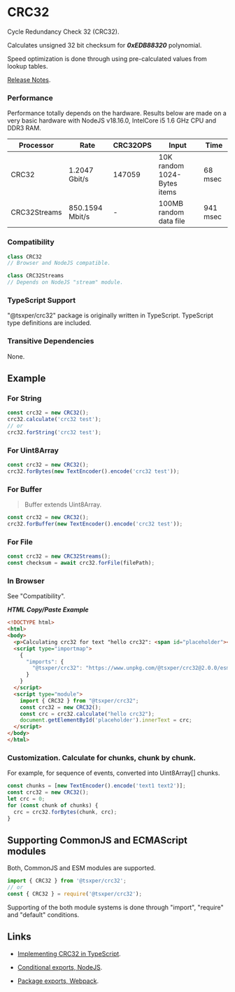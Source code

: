 # CRC32

Cycle Redundancy Check 32 (CRC32).

Calculates unsigned 32 bit checksum for ***0xEDB88320*** polynomial.

Speed optimization is done through using pre-calculated values from lookup tables.

[Release Notes](./NOTES.md).

### Performance

Performance totally depends on the hardware.
Results below are made on a very basic hardware with NodeJS v18.16.0, IntelCore i5 1.6 GHz CPU and DDR3 RAM.

| Processor | Rate | CRC32OPS | Input | Time |
| --- | --- | --- | --- | --- |
| CRC32 | 1.2047 Gbit/s | 147059 | 10K random 1024-Bytes items | 68 msec |
| CRC32Streams | 850.1594 Mbit/s | - | 100MB random data file | 941 msec |

### Compatibility

```JavaScript
class CRC32
// Browser and NodeJS compatible.
```

```JavaScript
class CRC32Streams
// Depends on NodeJS "stream" module.
```

### TypeScript Support

"@tsxper/crc32" package is originally written in TypeScript.
TypeScript type definitions are included.

### Transitive Dependencies
None.

## Example

### For String

```JavaScript
const crc32 = new CRC32();
crc32.calculate('crc32 test');
// or
crc32.forString('crc32 test');
```

### For Uint8Array

```JavaScript
const crc32 = new CRC32();
crc32.forBytes(new TextEncoder().encode('crc32 test'));
```

### For Buffer

> Buffer extends Uint8Array.

```JavaScript
const crc32 = new CRC32();
crc32.forBuffer(new TextEncoder().encode('crc32 test'));
```

### For File

```JavaScript
const crc32 = new CRC32Streams();
const checksum = await crc32.forFile(filePath);
```

### In Browser

See "Compatibility".

***HTML Copy/Paste Example***

```html
<!DOCTYPE html>
<html>
<body>
  <p>Calculating crc32 for text "hello crc32": <span id="placeholder"></span></p>
  <script type="importmap">
    {
      "imports": {
        "@tsxper/crc32": "https://www.unpkg.com/@tsxper/crc32@2.0.0/esm/CRC32.js"
      }
    }
  </script>
  <script type="module">
    import { CRC32 } from "@tsxper/crc32";
    const crc32 = new CRC32();
    const crc = crc32.calculate("hello crc32");
    document.getElementById('placeholder').innerText = crc;
  </script>
</body>
</html>
```

### Customization. Calculate for chunks, chunk by chunk.

For example, for sequence of events, converted into Uint8Array[] chunks.

```JavaScript
const chunks = [new TextEncoder().encode('text1 text2')];
const crc32 = new CRC32();
let crc = 0;
for (const chunk of chunks) {
  crc = crc32.forBytes(chunk, crc);
}

```

## Supporting CommonJS and ECMAScript modules

Both, CommonJS and ESM modules are supported.

```JavaScript
import { CRC32 } from '@tsxper/crc32';
// or
const { CRC32 } = require('@tsxper/crc32');
```

Supporting of the both module systems is done through "import", "require" and "default" conditions.

## Links
+ [Implementing CRC32 in TypeScript](https://medium.com/@vbabak/implementing-crc32-in-typescript-ff3453a1a9e7).

+ [Conditional exports, NodeJS](https://nodejs.org/api/packages.html#conditional-exports).

+ [Package exports, Webpack](https://webpack.js.org/guides/package-exports/).

